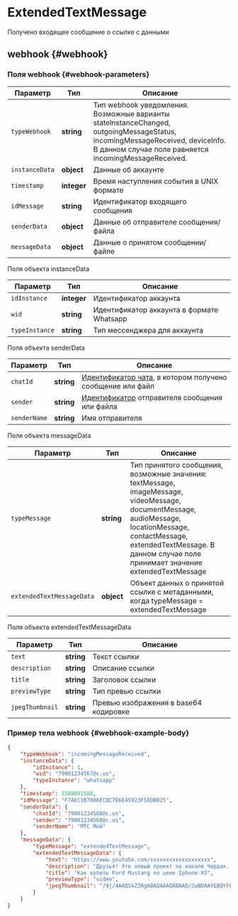 # ExtendedTextMessage

Получено входящее сообщение о ссылке с данными

## webhook {#webhook}

### Поля webhook {#webhook-parameters}

Параметр | Тип | Описание
----- | ----- | -----
`typeWebhook` | **string** | Тип webhook уведомления. Возможные варианты stateInstanceChanged, outgoingMessageStatus, incomingMessageReceived, deviceInfo. В данном случае поле равняется incomingMessageReceived.
`instanceData` | **object** | Данные об аккаунте
`timestamp` | **integer** | Время наступления события в UNIX формате
`idMessage` | **string** | Идентификатор входящего сообщения
`senderData` | **object** | Данные об отправителе сообщения/файла
`messageData` | **object** | Данные о принятом сообщении/файле

Поля объекта instanceData

Параметр | Тип | Описание
----- | ----- | -----
`idInstance` | **integer** | Идентификатор аккаунта
`wid` | **string** | Идентификатор аккаунта в формате Whatsapp
`typeInstance` | **string** | Тип мессенджера для аккаунта

Поля объекта senderData

Параметр | Тип | Описание
----- | ----- | -----
`chatId` | **string** | [Идентификатор чата](/api/chat-id), в котором получено сообщение или файл
`sender` | **string** | [Идентификатор](/api/chat-id#corr) отправителя сообщения или файла
`senderName` | **string** | Имя отправителя

Поля объекта messageData

Параметр | Тип | Описание
----- | ----- | -----
`typeMessage` | **string** | Тип принятого сообщения, возможные значения: textMessage, imageMessage, videoMessage, documentMessage, audioMessage, locationMessage, contactMessage, extendedTextMessage. В данном случае поле принимает значение extendedTextMessage
`extendedTextMessageData` | **object** | Объект данных о принятой ссылке с метаданными, когда typeMessage = extendedTextMessage

Поля объекта extendedTextMessageData

Параметр | Тип | Описание
----- | ----- | -----
`text` | **string** | Текст ссылки
`description` | **string** | Описание ссылки
`title` | **string** | Заголовок ссылки
`previewType` | **string** | Тип превью ссылки
`jpegThumbnail` | **string** | Превью изображения в base64 кодировке

### Пример тела webhook {#webhook-example-body}

```json
{
    "typeWebhook": "incomingMessageReceived",
    "instanceData": {
        "idInstance": 1,
        "wid": "79001234567@c.us",
        "typeInstance": "whatsapp"
    },
    "timestamp": 1588091580,
    "idMessage": "F7AEC1B7086ECDC7E6E45923F5EDB825",
    "senderData": {
        "chatId": "79001234568@c.us",
        "sender": "79001234568@c.us",
        "senderName": "МТС Мой"
    },
    "messageData": {
        "typeMessage": "extendedTextMessage",
        "extendedTextMessageData": {
            "text": "https://www.youtube.com/xxxxxxxxxxxxxxxxxxx",
            "description": "Друзья! Это новый проект на канале Чердак. Вы увидите как я купил Ford Mustang по цене Iphone. Я начинаю строить настоящий американский Muscle Car. Сейчас у ...",
            "title": "Как купить Ford Mustang по цене Iphone XS",
            "previewType": "video",
            "jpegThumbnail": "/9j/4AAQSkZJRgABAQAAAQABAAD/2wBDAAYEBQYFBAYGBQYHBwYIChAKCgkJChQODwwQFxQYG=="
        }
    }
}
```
